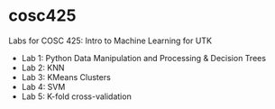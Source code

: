 # cosc425
Labs for COSC 425: Intro to Machine Learning for UTK

- Lab 1: Python Data Manipulation and Processing & Decision Trees
- Lab 2: KNN
- Lab 3: KMeans Clusters
- Lab 4: SVM
- Lab 5: K-fold cross-validation
